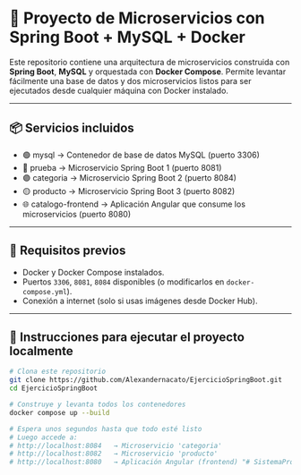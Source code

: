 # 🧩 Proyecto de Microservicios con Spring Boot + MySQL + Docker

Este repositorio contiene una arquitectura de microservicios construida con **Spring Boot**, **MySQL** y orquestada con **Docker Compose**. Permite levantar fácilmente una base de datos y dos microservicios listos para ser ejecutados desde cualquier máquina con Docker instalado.

---

## 📦 Servicios incluidos

- 🟢 mysql → Contenedor de base de datos MySQL (puerto 3306)  
- 🔵 prueba → Microservicio Spring Boot 1 (puerto 8081)  
- 🟣 categoria → Microservicio Spring Boot 2 (puerto 8084)  
- 🟡 producto → Microservicio Spring Boot 3 (puerto 8082)  
- 🌐 catalogo-frontend → Aplicación Angular que consume los microservicios (puerto 8080)  

---

## 🔧 Requisitos previos

- Docker y Docker Compose instalados.
- Puertos `3306`, `8081`, `8084` disponibles (o modificarlos en `docker-compose.yml`).
- Conexión a internet (solo si usas imágenes desde Docker Hub).

---

## 🚀 Instrucciones para ejecutar el proyecto localmente

```bash
# Clona este repositorio
git clone https://github.com/Alexandernacato/EjercicioSpringBoot.git
cd EjercicioSpringBoot

# Construye y levanta todos los contenedores
docker compose up --build

# Espera unos segundos hasta que todo esté listo
# Luego accede a:
# http://localhost:8084   → Microservicio 'categoria'
# http://localhost:8082   → Microservicio 'producto'
# http://localhost:8080   → Aplicación Angular (frontend) "# SistemaProductosCategor-as." 
